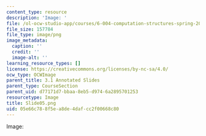 ```yaml
---
content_type: resource
description: 'Image: '
file: /ol-ocw-studio-app/courses/6-004-computation-structures-spring-2017/05e66c788f5ea8de4dafcc2f00668c80_Slide05.png
file_size: 157784
file_type: image/png
image_metadata:
  caption: ''
  credit: ''
  image-alt: ''
learning_resource_types: []
license: https://creativecommons.org/licenses/by-nc-sa/4.0/
ocw_type: OCWImage
parent_title: 3.1 Annotated Slides
parent_type: CourseSection
parent_uid: d77171d7-bbaa-8eb5-d974-6a2895701253
resourcetype: Image
title: Slide05.png
uid: 05e66c78-8f5e-a8de-4daf-cc2f00668c80
---
```

Image: 